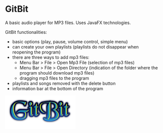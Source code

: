 # GitBit


A basic audio player for MP3 files. Uses JavaFX technologies.

GitBit functionalities:
 - basic options (play, pause, volume control, simple menu)
 - can create your own playlists (playlists do not disappear when reopening the program)
 - there are three ways to add mp3 files:
      * Menu Bar > File > Open Mp3 File (selection of mp3 files)
      * Menu Bar > File > Open Directory (indication of the folder where the program should download mp3 files)
      * dragging mp3 files to the program
 - playlists and songs removed with the delete button
 - information bar at the bottom of the program

![Foto](./src/main/resources/img/logoGitBit.png) 
